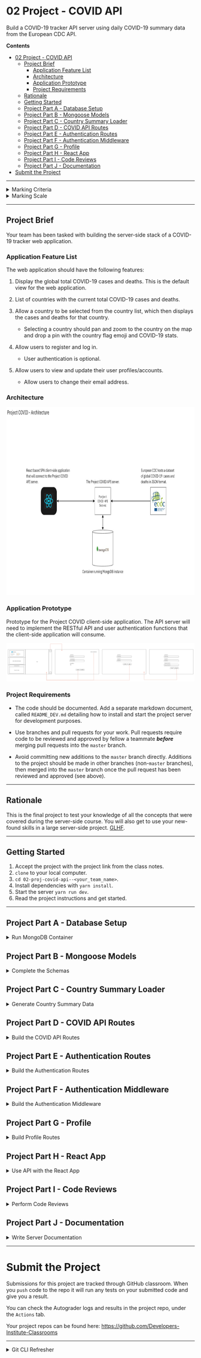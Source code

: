 # 02 Project - COVID API

Build a COVID-19 tracker API server using daily COVID-19 summary data from the European CDC API.

**Contents**
- [02 Project - COVID API](#02-project---covid-api)
  - [Project Brief](#project-brief)
    - [Application Feature List](#application-feature-list)
    - [Architecture](#architecture)
    - [Application Prototype](#application-prototype)
    - [Project Requirements](#project-requirements)
  - [Rationale](#rationale)
  - [Getting Started](#getting-started)
  - [Project Part A - Database Setup](#project-part-a---database-setup)
  - [Project Part B - Mongoose Models](#project-part-b---mongoose-models)
  - [Project Part C - Country Summary Loader](#project-part-c---country-summary-loader)
  - [Project Part D - COVID API Routes](#project-part-d---covid-api-routes)
  - [Project Part E - Authentication Routes](#project-part-e---authentication-routes)
  - [Project Part F - Authentication Middleware](#project-part-f---authentication-middleware)
  - [Project Part G - Profile](#project-part-g---profile)
  - [Project Part H - React App](#project-part-h---react-app)
  - [Project Part I - Code Reviews](#project-part-i---code-reviews)
  - [Project Part J - Documentation](#project-part-j---documentation)
- [Submit the Project](#submit-the-project)

---

<details>
  <summary>Marking Criteria</summary>
<br>
The following Learning Outcomes are assessed using the below criteria:

<table>
  
  <tr>
    <td>LO7</td>
    <td>Write scripts/code that adheres to coding standards to implement and customise a secure solution using frameworks and libraries.</td>
    <td>1 Credit<br>(3.33%)</td>
  </tr>
  
  <tr>
    <td>LO11</td>
    <td>Select and apply multiple plug-in solutions.</td>
    <td>1 Credit<br>(3.33%)</td>
  </tr>
  
  <tr>
    <td>LO14</td>
    <td>Migrate a web solution from development to a testing environment.</td>
    <td>1 Credit<br>(3.33%)</td>
  </tr>
  
  <tr>
    <td>LO15</td>
    <td>Determine the performance of web applications using testing on multiple platforms, including a variety of devices and browsers; include integrity, speed, and considerations of user requirements.</td>
    <td>1 Credit<br>(3.33%)</td>
  </tr>

  <tr>
    <td>LO17</td>
    <td>Impliment system data to a live platform.</td>
    <td>1 Credit<br>(3.33%)</td>
  </tr>
  
  <tr>
    <td>LO20</td>
    <td>Apply communication, collaboration, teamwork, documentation, customer experience and demonstrate projects using oral and visual presentations</td>
    <td>1 Credit<br>(3.33%)</td>
  </tr>
  
  <tr>
    <td>LO22</td>
    <td>Apply professional, legal, and ethical principles and practices in a socially responsible manner as an emerging IT professional.</td>
    <td>1 Credit<br>(3.33%)</td>
  </tr>
  
  <tr>
    <td>LO26</td>
    <td>Apply systems development life cycle principles including migrating changes through environments, and determine considerations for post-launch such as monitoring conversions</td>
    <td>1 Credit<br>(3.33%)</td>
  </tr>
  
  <tr>
    <td>LO33</td>
    <td>Demonstrate advanced technical knowledge of applications for supporting user requirements.</td>
    <td>1 Credit<br>(3.33%)</td>
  </tr>
  
  <tr>
    <td colspan="2">Total credit weighting counting towards the final grade of WDD01</td>
    <td>9 Credits<br>(29.97%)</td>
  </tr>
</table>

To receive the LO credits - all summative projects must receive a C- Grade (50% or higher).

<table>
  <tr>
    <th>Project Component</th>
    <th>Acceptance criteria</th>
    <th>Mark (out of 10)</th>
    <th>Component weighting</th>
    <th>Assessment Grade</th>
  </tr>
  <tr>
    <td>Part A</td>
    <td>Meets the acceptance criteria for Part A.</td>
    <td></td>
    <td>0%</td>
    <td></td>
  </tr>
    <tr>
    <td>Part B</td>
    <td>Meets the acceptance criteria for Part B. Automated tests pass.</td>
    <td></td>
    <td>5%</td>
    <td></td>
  </tr>
    <tr>
    <td>Part C</td>
    <td>Meets the acceptance criteria for Part C.</td>
    <td></td>
    <td>0%</td>
    <td></td>
  </tr>
    <tr>
    <td>Part D</td>
    <td>Meets the acceptance criteria for Part D.</td>
    <td></td>
    <td>20%</td>
    <td></td>
  </tr>
    <tr>
    <td>Part E</td>
    <td>Meets the acceptance criteria for Part E.</td>
    <td></td>
    <td>15%</td>
    <td></td>
  </tr>
    <tr>
    <td>Part F</td>
    <td>Meets the acceptance criteria for Part F.</td>
    <td></td>
    <td>15%</td>
    <td></td>
  </tr>
    <tr>
    <td>Part G</td>
    <td>Meets the acceptance criteria for Part G.</td>
    <td></td>
    <td>10%</td>
    <td></td>
  </tr>
    <tr>
    <td>Part H</td>
    <td>Meets the acceptance criteria for Part H.</td>
    <td></td>
    <td>0%</td>
    <td></td>
  </tr>
    <tr>
    <td>Part I</td>
    <td>Meets the acceptance criteria for Part I.</td>
    <td></td>
    <td>5%</td>
    <td></td>
  </tr>
    <tr>
    <td>Part J</td>
    <td>Meets the acceptance criteria for Part J.</td>
    <td></td>
    <td>5%</td>
    <td></td>
  </tr>
  <tr>
    <td>Code quality</td>
    <td>Code looks professional and is formatted in a consistent manner. Code is easy to read and understand, with comments and well named functions and variables. No errors/bugs/syntax problems.</td>
    <td></td>
    <td>20%</td>
    <td></td>
  </tr>
  <tr>
    <td>Development process </td>
    <td>Submitted correctly in GitHub Classrooms. Includes at least one commit per project part, demonstrating progression of development. Clear commit messages.</td>
    <td></td>
    <td>5%</td>
    <td></td>
  </tr>
  <tr>
    <th colspan="2" align="left">Total grade</th>
    <td></td>
    <td>100%</td>
    <td>/100</td>
  </tr>
</table>

</details>

<details>
  <summary>Marking Scale</summary>
<br>
<table>
  <tr>
    <th>Marking Scale</th>
    <th>Descriptor</th>
  </tr>
  <tr>
    <td>10</td>
    <td>Excellent</td>
  </tr>
  <tr>
    <td>9</td>
    <td>Great</td>
  </tr>
  <tr>
    <td>8</td>
    <td>Very Good</td>
  </tr>
  <tr>
    <td>7</td>
    <td>Good</td>
  </tr>
  <tr>
    <td>6</td>
    <td>Average</td>
  </tr>
  <tr>
    <td>5</td>
    <td>Satisfactory</td>
  </tr>
  <tr>
    <td>4</td>
    <td>Some effort</td>
  </tr>
  <tr>
    <td>3</td>
    <td>Un-satisfactory</td>
  </tr>
  <tr>
    <td>2</td>
    <td>Incomplete</td>
  </tr>
  <tr>
    <td>1</td>
    <td>Poor</td>
  </tr>
  <tr>
    <td>0</td>
    <td>Did Not Complete</td>
  </tr>
</table>
  
</details>

---

## Project Brief

Your team has been tasked with building the server-side stack of a COVID-19 tracker web application.

### Application Feature List

The web application should have the following features:

1. Display the global total COVID-19 cases and deaths. This is the default view for the web application.

2. List of countries with the current total COVID-19 cases and deaths.
   
3. Allow a country to be selected from the country list, which then displays the cases and deaths for that country.
    - Selecting a country should pan and zoom to the country on the map and drop a pin with the country flag emoji and COVID-19 stats.

4. Allow users to register and log in.
    - User authentication is optional.

5. Allow users to view and update their user profiles/accounts.
    - Allow users to change their email address.

### Architecture

<img 
  alt="Project Architecture" 
  src="images/Project_COVID_Architecture.jpg" 
  style="height:500px">
</img>

### Application Prototype

Prototype for the Project COVID client-side application. The API server will need to implement the RESTful API and user authentication functions that the client-side application will consume.

![Web App Protoype](images/Project_COVID_App.jpg)

### Project Requirements

- The code should be documented. Add a separate markdown document, called `README_DEV.md` detailing how to install and start the project server for development purposes.

- Use branches and pull requests for your work. Pull requests require code to be reviewed and approved by fellow a teammate ***before*** merging pull requests into the `master` branch.

- Avoid committing new additions to the `master` branch directly. Additions to the project should be made in other branches (non-`master` branches), then merged into the `master` branch once the pull request has been reviewed and approved (see above).

---

## Rationale

This is the final project to test your knowledge of all the concepts that were covered during the server-side course. You will also get to use your new-found skills in a large server-side project. [GLHF](https://www.urbandictionary.com/define.php?term=glhf).

---

## Getting Started

1. Accept the project with the project link from the class notes.
2. `clone` to your local computer.
3. `cd 02-proj-covid-api--<your_team_name>`.
4. Install dependencies with `yarn install`.
5. Start the server `yarn run dev`.
6. Read the project instructions and get started.

---

## Project Part A - Database Setup

<details>
  <summary>Run MongoDB Container</summary>
  <br>

  Start a new MongoDB container for the project:

  ```shell
  # don't run with credentials!!
  docker run -d -p 27017:27017 --name covid-api-mongo \
    -v $(pwd)/data/init.d:/docker-entrypoint-initdb.d \
    mongo
  ```

  **Acceptance Criteria**: There is no unit test for this part. If you can confirm the collection was added to the database, like the image above, you should have carried out this part correctly.

</details>

## Project Part B - Mongoose Models

<details>
  <summary>Complete the Schemas</summary>
  <br>

  There are 3 resources for the API, `CountrySummary`, `Records`, and `Users`. Schema/model files for these resources are located in `src/models`.

  * The `Record` resource is the same objects returned from the European CDC API.

  * The `CountrySummary` resource is a summary of the current cases and deaths, plus additional general-purpose information about a country, like the official name, latitude/longitude, and flag emoji. The schema for this resource has already been completed.

  * The `User` resource are users that have signed up to the app via the React app.

  **Acceptance Criteria**: 

  - The `Record` schema should have the same fields and data types as the records from the ECDC API.

      - If you need to check the data from the ECDC API, use Insomnia to make a `GET` request to `https://opendata.ecdc.europa.eu/covid19/casedistribution/json`, or, check the sample dataset in `data/raw/covid-19-sample.json`.

  - The `User` schema has the following properties:
    - username
    - email
    - password
    - emailOptIn (boolean)

      - The `username` and `email` should be `required` and `unique`.
      - `password` should be `required`.
      - The `emailOptIn` property should be `Boolean` type and have the `default: false` option.

</details>

## Project Part C - Country Summary Loader

<details>
  <summary>Generate Country Summary Data</summary>
  <br>

  Make sure to have completed the mongoose models/schemas from [Part B](#project-part-b---database-setup) before attempting this part.

  Rather than calculating the totals COVID stats every time an HTTP client makes a request to the server, it would be more efficient to calculate the global and country stats periodically, when getting the latest records from the ECDC API.

  The project includes an `npm script` that will get the latest records from the ECDC API and calculate the global and country stats, then update the `CountrySummary` collection with the latest calculated results.

  All you need to do for this part is to run the script:

  ```shell
  yarn run load
  ```

  If the `CountrySummary` model has been configured correctly, the `countrySummaries` collection in the database should have a `CountrySummary` document for each country that includes the current COVID stats.

  **Acceptance Criteria**:

  - Run the `load` script (specified in `package.json`).

  - Use Robo3T to confirm there is a `countrySummaries` collection in the Mongo database.

</details>

## Project Part D - COVID API Routes

<details>
  <summary>Build the COVID API Routes</summary>
  <br>

  The `load` script from [Part C](#project-part-c---country-summary-loader) takes care of creating and updating the `Record` and `CountrySummary` collections in the database, so the API server only needs to serve the data via a few `GET` routes.

  **Acceptance Criteria**:

  - **GET** `/api/records/summaries` - Return an array of `CountrySummary` objects.

  - **GET** `/api/records/summaries/:geoId` - Return a single `CountrySummary` object selected by `geoId`.

  - **GET** `/api/records/` - Return an array of `Record` objects.

  - **GET** `/api/records/:geoId` - Return an array `Record` objects selected by `geoId`.

</details>

## Project Part E - Authentication Routes

<details>
  <summary>Build the Authentication Routes</summary>
  <br>

  Add basic authentication functionality to the API server.

  **Acceptance Criteria**:

  1. Register User: `POST` request to the `/auth/register` route with a request body object containing a `username` and `password` should create a new user.

      - ***Use the [Argon2 algorithm/module](https://github.com/ranisalt/node-argon2) to encrypt the password***.

      - **On success**: Return status `200` and `{ success: 'New user registered' }`.

      - **On error (user already exists)**: Return status `400` and `{ error: 'Username taken' }`.

      - **On error (`req.body` missing username, email, or password)**: Return status `400` and `{ error: 'Username, Email, Password required' }`.

  2. Login User: `POST` request to the `/auth/login` route with a request body object containing a `username` and `password` should authenticate the user and return a JWT token.

      - **On success**: Return status `200` and following response object:

        ```
        { success: 'User authenticated', token: <jwt_token> }
        ```

      - The JWT token should contain the following payload:

        ```js
        {
          sub: <username>,
          iss: 'covid-api-server',
          optIn: <user_emailOptIn>
        }
        ```

      - **On error (`req.body` missing username or password)**: Return status `400` and `{ error: 'Username and password required' }`.

      - **On error (user not found)**: Return status `404` and `{ error: 'User not found' }`.

      - **On error (incorrect password)**: Return status `401` and `{ error: 'Incorrect password' }`.

</details>

## Project Part F - Authentication Middleware

<details>
  <summary>Build the Authentication Middleware</summary>
  <br>

  Build authentication middleware to protect the profiles page.

  **Acceptance Criteria**: The `requireAuth` middleware function should do the following:

  - Requests without an `authorization` header should fail.

  - Requests with incorrect `Bearer <jwt_token>` string in the `authorization` header should fail.

  - Requests with invalid JWT token should fail.

  - All failed requests should return a status `401` and an appropriate error message or object containing an error property and message.

  - Call the `next()` function.

</details>

## Project Part G - Profile

<details>
  <summary>Build Profile Routes</summary>
  <br>

  The `profiles` routes allow the API server to send data about the authenticated user to the HTTP client, or allows the user profile (`User` model) to get updated via the API.

  **Acceptance Criteria**:

  - **GET** `/api/profiles/:username` - Return a `User` object selected by `userId`.

  - **PATCH** `/api/profiles/:username` - Updates a `User` object with the request body properties and returns the updated `User` object.

    - The route handler only needs to be able to update the `req.body.emailOptIn` property.

  - Both routes (above) require should be secured with the `requireAuth` middleware from [Part G](#project-part-g---authentication-middleware).

</details>

## Project Part H - React App

<details>
  <summary>Use API with the React App</summary>
  <br>

  There is a React application that is designed to work with this API server. Once the API server is built, the React app should work properly by using the COVID API and authentication routes.

  **Acceptance Criteria**: The [React app](https://github.com/Developers-Institute/project-covid-app) works with the project server.

</details>

## Project Part I - Code Reviews

<details>
  <summary>Perform Code Reviews</summary>
  <br>

  Ensure all the project pull requests have been peer-reviewed by at least one other team member, as per the [Project Requirements](#project-requirements).

  **Acceptance Criteria**: Pull requests in GitHub have been approved by a reviewer.

</details>

## Project Part J - Documentation

<details>
  <summary>Write Server Documentation</summary>
  <br>

  Create a `README_DEV.md` file. Add an overview of the server and instructions for a developer audience on how to start the server and run the unit tests. See the `create-react-app` README for inspiration: https://github.com/facebook/create-react-app/blob/master/README.md

  It may be a really good idea to include the instructions for starting and connecting the React app to the server too.

  Create a `Contributors.md` file and add the name (or GitHub username) and optionally the email address, for each team member working on the project.

  **Acceptance Criteria**:

  - `README_DEV.md` file created in the project.

  - Correct instructions are included in the `README_DEV.md` file for starting the API server.

</details>

---

# Submit the Project

Submissions for this project are tracked through GitHub classroom. When you `push` code to the repo it will run any tests on your submitted code and give you a result.

You can check the Autograder logs and results in the project repo, under the `Actions` tab.

Your project repos can be found here: https://github.com/Developers-Institute-Classrooms

---

<details>
  <summary>
    Git CLI Refresher
  </summary>

If you need help remembering what commands to type with `git`, use the following as a reference, or watch the [git walkthrough tutorial video](https://vimeo.com/433825571/bc1830fb90)

```shell
# when ready to commit and push
git add .

git commit -m "Completed Part A"

git push origin master
```

</details>
